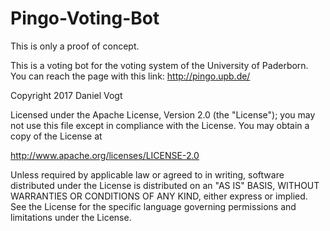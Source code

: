 # Pingo-Voting-Bot
This is only a proof of concept.

This is a voting bot for the voting system of the University of Paderborn. 
You can reach the page with this link: http://pingo.upb.de/




Copyright 2017 Daniel Vogt

Licensed under the Apache License, Version 2.0 (the "License"); you may not use this file except in compliance with the License. You may obtain a copy of the License at

   http://www.apache.org/licenses/LICENSE-2.0

Unless required by applicable law or agreed to in writing, software distributed under the License is distributed on an "AS IS" BASIS, WITHOUT WARRANTIES OR CONDITIONS OF ANY KIND, either express or implied. See the License for the specific language governing permissions and limitations under the License.
